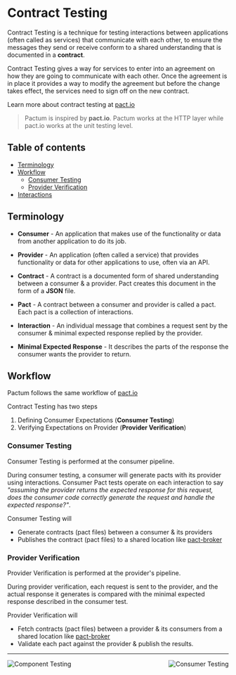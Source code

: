 # Contract Testing

Contract Testing is a technique for testing interactions between applications (often called as services) that communicate with each other, to ensure the messages they send or receive conform to a shared understanding that is documented in a **contract**.

Contract Testing gives a way for services to enter into an agreement on how they are going to communicate with each other. Once the agreement is in place it provides a way to modify the agreement but before the change takes effect, the services need to sign off on the new contract.

Learn more about contract testing at [pact.io](https://docs.pact.io)

> Pactum is inspired by **pact.io**. Pactum works at the HTTP layer while pact.io works at the unit testing level.

## Table of contents

* [Terminology](#terminology)
* [Workflow](#workflow)
  * [Consumer Testing](#consumer-testing)
  * [Provider Verification](#provider-verification)
* [Interactions](#interactions)

## Terminology

* **Consumer** - An application that makes use of the functionality or data from another application to do its job.

* **Provider** - An application (often called a service) that provides functionality or data for other applications to use, often via an API.

* **Contract** - A contract is a documented form of shared understanding between a consumer & a provider. Pact creates this document in the form of a **JSON** file.

* **Pact** - A contract between a consumer and provider is called a pact. Each pact is a collection of interactions.

* **Interaction** - An individual message that combines a request sent by the consumer & minimal expected response replied by the provider.

* **Minimal Expected Response** - It describes the parts of the response the consumer wants the provider to return.

## Workflow

Pactum follows the same workflow of [pact.io](https://docs.pact.io)

Contract Testing has two steps

1. Defining Consumer Expectations (**Consumer Testing**)
2. Verifying Expectations on Provider (**Provider Verification**)

### Consumer Testing

Consumer Testing is performed at the consumer pipeline.

During consumer testing, a consumer will generate pacts with its provider using interactions. Consumer Pact tests operate on each interaction to say *"assuming the provider returns the expected response for this request, does the consumer code correctly generate the request and handle the expected response?"*.

Consumer Testing will

* Generate contracts (pact files) between a consumer & its providers
* Publishes the contract (pact files) to a shared location like [pact-broker](https://docs.pact.io/pact_broker)

### Provider Verification

Provider Verification is performed at the provider's pipeline.

During provider verification, each request is sent to the provider, and the actual response it generates is compared with the minimal expected response described in the consumer test.

Provider Verification will

* Fetch contracts (pact files) between a provider & its consumers from a shared location like [pact-broker](https://docs.pact.io/pact_broker)
* Validate each pact against the provider & publish the results.

----------------------------------------------------------------------------------------------------------------

<a href="#/component-testing" >
  <img src="https://img.shields.io/badge/PREV-Component%20Testing-orange" alt="Component Testing" align="left" style="display: inline;" />
</a>
<a href="#/consumer-testing" >
  <img src="https://img.shields.io/badge/NEXT-Consumer%20Testing-blue" alt="Consumer Testing" align="right" style="display: inline;" />
</a>